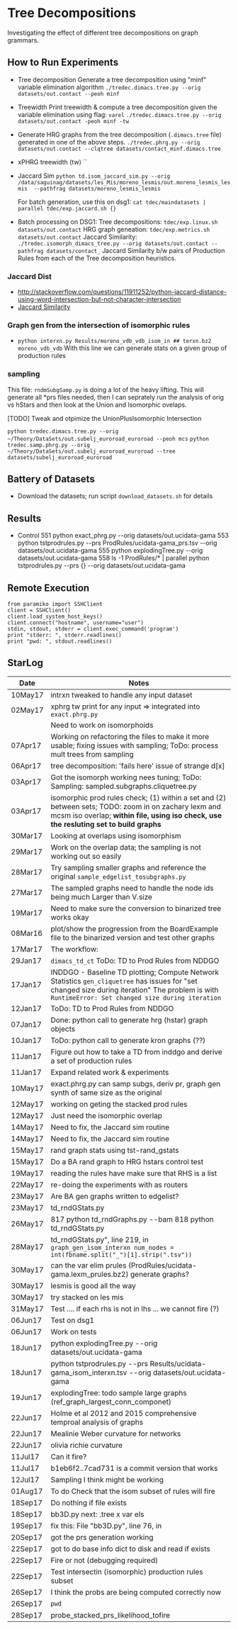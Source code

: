 # Tree Decompositions

Investigating the effect of different tree decompositions on
graph grammars.

## How to Run Experiments
- Tree decomposition
  Generate a tree decomposition using "minf" variable elimination algorithm
  `./tredec.dimacs.tree.py --orig datasets/out.contact --peoh minf`

- Treewidth
  Print treewidth & compute a tree decomposition given the variable elimination using flag: `varel`
  `./tredec.dimacs.tree.py --orig datasets/out.contact -peoh minf -tw`

- Generate HRG graphs from the tree decomposition (`.dimacs.tree` file) generated in one of the above steps.
  `./tredec.phrg.py --orig datasets/out.contact --clqtree datasets/contact_minf.dimacs.tree`

- xPHRG treewidth (tw)
  ``
- Jaccard Sim
  `python td.isom_jaccard_sim.py --orig /data/saguinag/datasets/les_Mis/moreno_lesmis/out.moreno_lesmis_lesmis  --pathfrag datasets/moreno_lesmis_lesmis`

  For batch generation, use this on dsg1:
  `cat tdec/maindatasets | parallel tdec/exp.jaccard.sh {}`  

- Batch processing on DSG1:
Tree decompositions: `tdec/exp.linux.sh datasets/out.contact`
HRG graph geneation: `tdec/exp.metrics.sh datasets/out.contact`
Jaccard Similarity:  `./tredec.isomorph_dimacs_tree.py --orig datasets/out.contact --pathfrag datasets/contact_` Jaccard Similarity b/w pairs of Production Rules from each of the Tree decomposition heuristics.

### Jaccard Dist
- http://stackoverflow.com/questions/11911252/python-jaccard-distance-using-word-intersection-but-not-character-intersection
- [Jaccard Similarity](http://infolab.stanford.edu/~ullman/mmds/ch3.pdf)

### Graph gen from the intersection of isomorphic rules
- `python interxn.py Results/moreno_vdb_vdb_isom_in ##
terxn.bz2 moreno_vdb_vdb`
  With this line we can generate stats on a given group of production rules

### sampling
This file: `rndmSubgSamp.py` is doing a lot of the heavy lifting.
This will generate all *prs files needed, then I can seprately run the analysis of
orig vs hStars and then look at the Union and Isomorphic ovelaps.

[TODO] Tweak and otpimize the UnionPlusIsomorphic Intersection

`python tredec.dimacs.tree.py --orig ~/Theory/DataSets/out.subelj_euroroad_euroroad --peoh mcs`
`python tredec.samp.phrg.py --orig ~/Theory/DataSets/out.subelj_euroroad_euroroad --tree datasets/subelj_euroroad_euroroad`

## Battery of Datasets
- Download the datasets; run script `download_datasets.sh` for details


##
<!--[Main Workflow (Rstudio)](tree_decomps.Rmd)-->
<!--- Run from a script to generate clique trees given a dataset and variable elimination heuristic (poeh)-->
<!--`tdec/exp.linux.sh datasets/out.ucidata-zachary` This script converts and edglist to `.dimacs` and uses that to run INDDGO to generate a tree decomposition. The script passes as one of the arguments each of the variable elimination heuristics we selected for this project. -->
<!--* to run a single example do:-->
<!--`python  tredec.dimacs.tree.py --orig datasets/out.ucidata-zachary --peoh mcs` this will sample if the graph exceeds 500 nodes. To avoid sampling, do `python  tredec.dimacs.tree.py --orig datasets/out.ucidata-zachary --peoh mcs -tw` this will print the treewidth and  -->

## Results

- Control
	  551  python exact_phrg.py --orig datasets/out.ucidata-gama
		553  python tstprodrules.py --prs ProdRules/ucidata-gama_prs.tsv --orig datasets/out.ucidata-gama
		555  python explodingTree.py --orig datasets/out.ucidata-gama
		558  ls -1 ProdRules/* | parallel python tstprodrules.py --prs {} --orig datasets/out.ucidata-gama

## Remote Execution
```
from paramiko import SSHClient
client = SSHClient()
client.load_system_host_keys()
client.connect("hostname", username="user")
stdin, stdout, stderr = client.exec_command('program')
print "stderr: ", stderr.readlines()
print "pwd: ", stdout.readlines()
```

## StarLog

Date   | Notes
-------|------------------------------------------------------------------
10May17| intrxn tweaked to handle any input dataset
02May17| xphrg tw print for any input => integrated into `exact.phrg.py`
       | Need to work on isomorphoids
07Apr17| Working on refactoring the files to make it more usable; fixing issues with sampling; ToDo: process mult trees from sampling
06Apr17| tree decomposition: 'fails here' issue of strange d[x]
03Apr17| Got the isomorph working nees tuning; ToDo: Sampling: sampled.subgraphs.cliquetree.py
03Apr17| isomorphic prod rules check; (1) within a set and (2) between sets; TODO: zoom in on zachary lexm and mcsm iso overlap; **within file, using iso check, use the resluting set to build graphs**
30Mar17| Looking at overlaps using isomorphism
29Mar17| Work on the overlap data; the sampling is not working out so easily
28Mar17| Try sampling smaller graphs and reference the original `sample_edgelist_tosubgraphs.py`
27Mar17| The sampled graphs need to handle the node ids being much Larger than V.size
19Mar17| Need to make sure the conversion to binarized tree works okay
08Mar16| plot/show the progression from the BoardExample file to the binarized version and test other graphs
17Mar17| The workflow:
29Jan17| `dimacs_td_ct` ToDo: TD to Prod Rules from NDDGO
17Jan17| INDDGO - Baseline TD plotting; Compute Network Statistics `gen_cliquetree` has issues for "set changed size during iteration" The problem is with `RuntimeError: Set changed size during iteration`  
12Jan17| ToDo: TD to Prod Rules from NDDGO
07Jan17| Done: python call to generate hrg (hstar) graph objects
10Jan17| ToDo: python call to generate kron graphs (??)
11Jan17| Figure out how to take a TD from inddgo and derive a set of production rules
11Jan17| Expand related work & experiments
10May17 | exact.phrg.py can samp subgs, deriv pr, graph gen synth of same size as the original
12May17 | working on geting the stacked prod rules
12May17 | Just need the isomorphic overlap
14May17 | Need to fix, the Jaccard sim routine
14May17 | Need to fix, the Jaccard sim routine
15May17 | rand graph stats using tst-rand_gstats
15May17 | Do a BA rand graph to HRG hstars control test
19May17 | reading the rules have make sure that RHS is a list
22May17 | re-doing the experiments with as routers
23May17 | Are BA gen graphs written to edgelist?
23May17 | td_rndGStats.py
26May17 | 817 python td_rndGraphs.py --bam 818 python td_rndGStats.py
28May17 | td_rndGStats.py", line 219, in `graph_gen_isom_interxn num_nodes = int(fbname.split("_")[1].strip(".tsv"))`
30May17 | can the var elim prules (ProdRules/ucidata-gama.lexm_prules.bz2) generate graphs?
30May17 | lesmis is good all the way
30May17 | try stacked on les mis
31May17 | Test .... if each rhs is not in lhs ... we cannot fire (?)
06Jun17 | Test on dsg1
06Jun17 | Work on tests
18Jun17 | python explodingTree.py --orig datasets/out.ucidata-gama
18Jun17 |	python tstprodrules.py --prs Results/ucidata-gama_isom_interxn.tsv --orig datasets/out.ucidata-gama
19Jun17 | explodingTree: todo sample large graphs (ref_graph_largest_conn_componet)
22Jun17 | Holme et al 2012 and 2015 comprehensive temproal analysis of graphs
22Jun17 | Mealinie Weber curvature for networks
22Jun17 | olivia richie curvature
11Jul17 | Can it fire?
11Jul17 | b1eb6f2..7cad731 is a commit version that works
12Jul17 | Sampling I think might be working
01Aug17 | To do Check that the isom subset of rules will fire
18Sep17 | Do nothing if file exists
18Sep17 | bb3D.py next: .tree x var els
19Sep17 | fix this: File "bb3D.py", line 76, in <module>
20Sep17 | got the prs generation working
22Sep17 | got to do base info dict to disk and read if exists
22Sep17 | Fire or not (debugging required)
22Sep17 | Test intersectin (isomorphic) production rules subset
26Sep17 | I think the probs are being computed correctly now
26Sep17 | `pwd`
28Sep17 | probe_stacked_prs_likelihood_tofire

